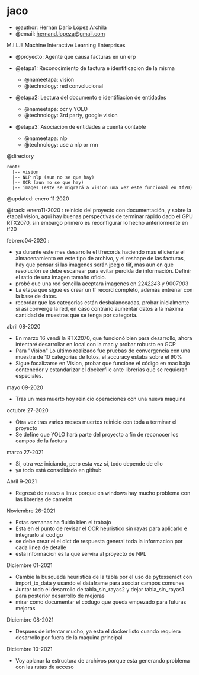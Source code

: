 # jaco

* @author:  Hernán Darío López Archila
* @email: hernand.lopeza@gmail.com

M.I.L.E Machine Interactive Learning Enterprises

* @proyecto: Agente que causa facturas en un erp
* @etapa1: Reconocimiento de factura e identificacion de la misma
  * @nameetapa: vision
  * @technology: red convolucional

* @etapa2: Lectura del documento e identifiacion de entidades
  * @nameetapa: ocr y YOLO
  * @technology: 3rd party, google vision

* @etapa3: Asociacion de entidades a cuenta contable
  * @nameetapa: nlp
  * @technology: use a nlp or rnn

@directory

```
root:
  |-- vision
  |-- NLP nlp (aun no se que hay)
  |-- OCR (aun no se que hay)
  |-- images (este se migrará a vision una vez este funcional en tf20)
```

@updated: enero 11 2020

@track:
enero11-2020 : reinicio del proyecto con documentación, y sobre la etapa1 vision, aqui hay buenas perspectivas de terminar rápido dado el GPU RTX2070, sin embargo primero es reconfigurar lo hecho anteriormente en tf20

febrero04-2020 :

* ya durante este mes desarrolle el tfrecords haciendo mas eficiente el almacenamiento en este tipo de archivo, y el reshape de las facturas, hay que pensar si las imagenes serán jpeg o tiif, mas aun en que resolución se debe escanear para evitar perdida de información.  Definir el ratio de una imagen tamaño oficio.
* probé que una red sencilla aceptara imagenes en 224*224*3 y 900*700*3
* La etapa que sigue es crear un tf record completo, además entrenar con la base de datos.
* recordar que las categorias están desbalanceadas, probar inicialmente si así converge la red, en caso contrario aumentar datos a la máxima cantidad de muestras que se tenga por categoria.

abril 08-2020

* En marzo 16 vendi la RTX2070, que funcionó bien para desarrollo, ahora intentaré desarrollar en local con la mac y probar robusto en GCP
* Para "Vision" Lo último realizado fue pruebas de convergencia con una muestra de 10 categorias de fotos, el accuracy estaba sobre el 90%
* Sigue focalizarse en Vision, probar que funcione el código en mac bajo contenedor y estandarizar el dockerfile ante librerias que se requieran especiales.

mayo 09-2020

* Tras un mes muerto hoy reinicio operaciones con una nueva maquina

octubre 27-2020

* Otra vez tras varios meses muertos reinicio con toda a terminar el proyecto
* Se define que YOLO hará parte del proyecto a fin de reconocer los campos de la factura

marzo 27-2021

* Si, otra vez iniciando, pero esta vez si, todo depende de ello
* ya todo está consolidado en github

Abril 9-2021

* Regresé de nuevo a linux porque en windows hay mucho problema con las librerias de camelot

Noviembre 26-2021

* Estas semanas ha fluido bien el trabajo
* Esta en el punto de revisar el OCR heuristico sin rayas para aplicarlo e integrarlo al codigo
* se debe crear el el dict de respuesta general toda la informacion por cada linea de detalle
* esta informacion es la que servira al proyecto de NPL

Diciembre 01-2021

* Cambie la busqueda heuristica de la tabla por el uso de pytesseract con import_to_data y usando el dataframe para asociar campos comunes
* Juntar todo el desarrollo de tabla_sin_rayas2 y dejar tabla_sin_rayas1 para posterior desarrollo de mejoras
* mirar como documentar el codugo que queda empezado para futuras mejoras

Diciembre 08-2021

* Despues de intentar mucho, ya esta el docker listo cuando requiera desarrollo por fuera de la maquina principal

Diciembre 10-2021

* Voy aplanar la estructura de archivos porque esta generando problema con las rutas de acceso
